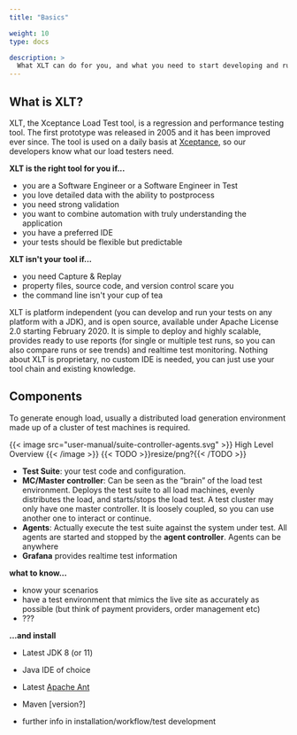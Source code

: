 ```yaml
---
title: "Basics"

weight: 10
type: docs

description: >
  What XLT can do for you, and what you need to start developing and running a load test suite.
---
```


## What is XLT?
XLT, the Xceptance Load Test tool, is a regression and performance testing tool. The first prototype was released in 2005 and it has been improved ever since. The tool is used on a daily basis at [Xceptance](https://xceptance.com), so our developers know what our load testers need. 

**XLT is the right tool for you if...**
* you are a Software Engineer or a Software Engineer in Test
* you love detailed data with the ability to postprocess
* you need strong validation
* you want to combine automation with truly understanding the application
* you have a preferred IDE
* your tests should be flexible but predictable

**XLT isn't your tool if...**
* you need Capture & Replay
* property files, source code, and version control scare you
* the command line isn't your cup of tea

XLT is platform independent (you can develop and run your tests on any platform with a JDK), and is open source, available under Apache License 2.0 starting February 2020. It is simple to deploy and highly scalable, provides ready to use reports (for single or multiple test runs, so you can also compare runs or see trends) and realtime test monitoring. Nothing about XLT is proprietary, no custom IDE is needed, you can just use your tool chain and existing knowledge. 

## Components
To generate enough load, usually a distributed load generation environment made up of a cluster of test machines is required. 

{{< image src="user-manual/suite-controller-agents.svg" >}}
High Level Overview
{{< /image >}}
{{< TODO >}}resize/png?{{< /TODO >}}

* **Test Suite**: your test code and configuration. 
* **MC/Master controller**: Can be seen as the “brain” of the load test environment. Deploys the test suite to all load machines, evenly distributes the load, and starts/stops the load test. A test cluster may only have one master controller. It is loosely coupled, so you can use another one to interact or continue.
* **Agents**: Actually execute the test suite against the system under test. All agents are started and stopped by the **agent controller**. Agents can be anywhere
* **Grafana** provides realtime test information


**what to know...**
* know your scenarios
* have a test environment that mimics the live site as accurately as possible (but think of payment providers, order management etc)
* ???

**...and install**
* Latest JDK 8 (or 11)
* Java IDE of choice
* Latest [Apache Ant](https://ant.apache.org/)
* Maven [version?]

* further info in installation/workflow/test development



